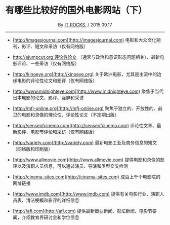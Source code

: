 # 有哪些比较好的国外电影网站（下）

<center>By <a href="http://yison.me">IT ROCKS.</a> / 2015.09.17</center>

***

- [http://imagesjournal.com](http://imagesjournal.com) 
电影和大众文化期刊，影评、短文和采访（仅有网络版）

- [http://ejumpcut.org 评论性论文]()
（通常与政治和意识形态问题相关）、最新电影评论、一些采访（仅有网络版）

- [http://kinoeye.org](http://kinoeye.org)
关于欧洲电影，尤其是主流中的边缘电影的评论性论文和影评（仅有网络版）

- [http://www.midnighteye.com](http://www.midnighteye.com)
聚焦于当代日本电影的论文、影评、竖屏和采访

- [http://mfj-online.org](http://mfj-online.org) 
聚焦于独立的、开放性的、前卫的电影和录像的理论性、评论性论文（不定期出版）

- [http://senseofcinema.com](http://senseofcinema.com)
 评论性文章、最新影评、电影节评论和采访（仅有网络版）

- [http://variety.com](http://variety.com) 
最新电影工业及商务信息的短文（网络版和印刷版）

- [http://www.allmovie.com](http://www.allmovie.com) 
提供电影和录像的影评以及演职人员信息，可以通过演员、导演和类型交叉检测

- [http://cinema-sites.com](http://cinema-sites.com)
成百上千个电影院的网址链接

- [http://www.imdb.com](http://www.imdb.com)
提供有关电影行业、演职人员表、清洁梗概和影评的详细信息

- [http://afi.com](http://afi.com) 
提供最新商业新闻、影坛新闻、电影节要闻，介绍教育界研讨会和学位信息